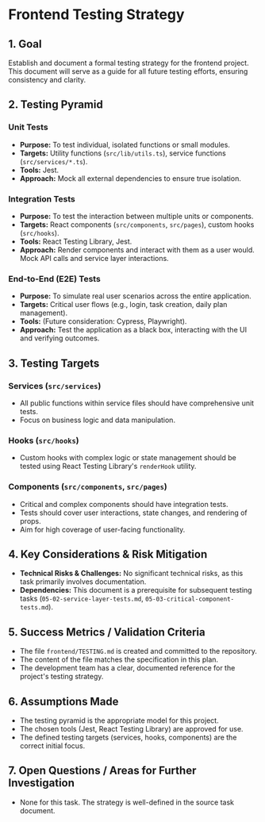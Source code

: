 # Frontend Testing Strategy

## 1. Goal
Establish and document a formal testing strategy for the frontend project. This document will serve as a guide for all future testing efforts, ensuring consistency and clarity.

## 2. Testing Pyramid

### Unit Tests
-   **Purpose:** To test individual, isolated functions or small modules.
-   **Targets:** Utility functions (`src/lib/utils.ts`), service functions (`src/services/*.ts`).
-   **Tools:** Jest.
-   **Approach:** Mock all external dependencies to ensure true isolation.

### Integration Tests
-   **Purpose:** To test the interaction between multiple units or components.
-   **Targets:** React components (`src/components`, `src/pages`), custom hooks (`src/hooks`).
-   **Tools:** React Testing Library, Jest.
-   **Approach:** Render components and interact with them as a user would. Mock API calls and service layer interactions.

### End-to-End (E2E) Tests
-   **Purpose:** To simulate real user scenarios across the entire application.
-   **Targets:** Critical user flows (e.g., login, task creation, daily plan management).
-   **Tools:** (Future consideration: Cypress, Playwright).
-   **Approach:** Test the application as a black box, interacting with the UI and verifying outcomes.

## 3. Testing Targets

### Services (`src/services`)
-   All public functions within service files should have comprehensive unit tests.
-   Focus on business logic and data manipulation.

### Hooks (`src/hooks`)
-   Custom hooks with complex logic or state management should be tested using React Testing Library's `renderHook` utility.

### Components (`src/components`, `src/pages`)
-   Critical and complex components should have integration tests.
-   Tests should cover user interactions, state changes, and rendering of props.
-   Aim for high coverage of user-facing functionality.

## 4. Key Considerations & Risk Mitigation
-   **Technical Risks & Challenges:** No significant technical risks, as this task primarily involves documentation.
-   **Dependencies:** This document is a prerequisite for subsequent testing tasks (`05-02-service-layer-tests.md`, `05-03-critical-component-tests.md`).

## 5. Success Metrics / Validation Criteria
-   The file `frontend/TESTING.md` is created and committed to the repository.
-   The content of the file matches the specification in this plan.
-   The development team has a clear, documented reference for the project's testing strategy.

## 6. Assumptions Made
-   The testing pyramid is the appropriate model for this project.
-   The chosen tools (Jest, React Testing Library) are approved for use.
-   The defined testing targets (services, hooks, components) are the correct initial focus.

## 7. Open Questions / Areas for Further Investigation
-   None for this task. The strategy is well-defined in the source task document.

